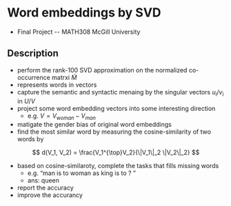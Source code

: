 # Word embeddings by SVD

- Final Project -- MATH308 McGill University

## Description
- perform the rank-100 SVD approximation on the normalized co-occurrence matrxi $\tilde{M}$
- represents words in vectors
- capture the semantic and syntactic menaing by the singular vectors $u_i/v_i$ in $U/V$
- project some word embedding vectors into some interesting direction
  - e.g. $V = V_{woman} - V_{man}$
- matigate the gender bias of original word embeddings 
- find the most similar word by measuring the cosine-similarity of two words by

$$
d(V_1, V_2) = \frac{V_1^{\top}V_2}{\|V_1\|_2 \|V_2\|_2}
$$

- based on cosine-similaroty, complete the tasks that fills missing words
  - e.g. “man is to woman as king is to ? ”
  - ans: queen
- report the accuracy
- improve the accurancy
 
  
  
